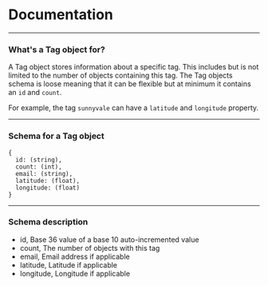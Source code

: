 Documentation
=======================


----------------------------------------

### What's a Tag object for?

A Tag object stores information about a specific tag.
This includes but is not limited to the number of objects containing this tag.
The Tag objects schema is loose meaning that it can be flexible but at minimum it contains an `id` and `count`.

For example, the tag `sunnyvale` can have a `latitude` and `longitude` property.

----------------------------------------

### Schema for a Tag object

    {
      id: (string),
      count: (int),
      email: (string),
      latitude: (float),
      longitude: (float)
    }

----------------------------------------

### Schema description

  * id, Base 36 value of a base 10 auto-incremented value
  * count, The number of objects with this tag
  * email, Email address if applicable
  * latitude, Latitude if applicable
  * longitude, Longitude if applicable

[User]: User.markdown
[Photo]: Photo.markdown
[Action]: Action.markdown
[Tag]: Tag.markdown
